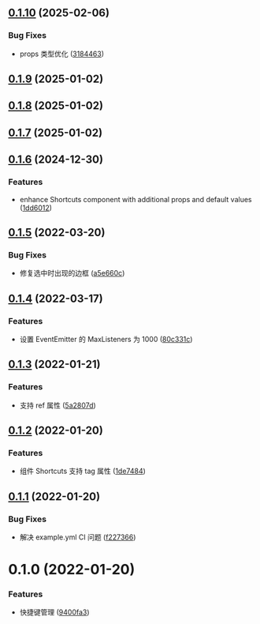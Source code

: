 ## [0.1.10](https://github.com/limaofeng/asany-shortcuts/compare/v0.1.9...v0.1.10) (2025-02-06)


### Bug Fixes

* props 类型优化 ([3184463](https://github.com/limaofeng/asany-shortcuts/commit/3184463fb0a1e2fb458d6ad0f8c7a14589b6ea33))



## [0.1.9](https://github.com/limaofeng/asany-shortcuts/compare/v0.1.8...v0.1.9) (2025-01-02)



## [0.1.8](https://github.com/limaofeng/asany-shortcuts/compare/v0.1.7...v0.1.8) (2025-01-02)



## [0.1.7](https://github.com/limaofeng/asany-shortcuts/compare/v0.1.6...v0.1.7) (2025-01-02)



## [0.1.6](https://github.com/limaofeng/asany-shortcuts/compare/v0.1.5...v0.1.6) (2024-12-30)


### Features

* enhance Shortcuts component with additional props and default values ([1dd6012](https://github.com/limaofeng/asany-shortcuts/commit/1dd60124ab2484cbdb569a09503c7b5db664a43e))



## [0.1.5](https://github.com/limaofeng/asany-shortcuts/compare/v0.1.4...v0.1.5) (2022-03-20)


### Bug Fixes

* 修复选中时出现的边框 ([a5e660c](https://github.com/limaofeng/asany-shortcuts/commit/a5e660cb65021f521f4eda96c131fd5933265a37))



## [0.1.4](https://github.com/limaofeng/asany-shortcuts/compare/v0.1.3...v0.1.4) (2022-03-17)


### Features

* 设置 EventEmitter 的 MaxListeners 为 1000 ([80c331c](https://github.com/limaofeng/asany-shortcuts/commit/80c331c851ce22727a4b1e6caf1ee30b4b035264))



## [0.1.3](https://github.com/limaofeng/asany-shortcuts/compare/v0.1.2...v0.1.3) (2022-01-21)


### Features

* 支持 ref 属性 ([5a2807d](https://github.com/limaofeng/asany-shortcuts/commit/5a2807d4ced2014b82cd0b468272383f6467e2c6))



## [0.1.2](https://github.com/limaofeng/asany-shortcuts/compare/v0.1.1...v0.1.2) (2022-01-20)


### Features

* 组件 Shortcuts 支持 tag 属性 ([1de7484](https://github.com/limaofeng/asany-shortcuts/commit/1de748474e0bf9a9cba0eb496b1bc3d2afc867fe))



## [0.1.1](https://github.com/limaofeng/asany-shortcuts/compare/v0.1.0...v0.1.1) (2022-01-20)


### Bug Fixes

* 解决 example.yml CI 问题 ([f227366](https://github.com/limaofeng/asany-shortcuts/commit/f227366867507e5396acd933889b2a76c1727324))



# 0.1.0 (2022-01-20)


### Features

* 快捷键管理 ([9400fa3](https://github.com/limaofeng/asany-shortcuts/commit/9400fa3c0ddab462101ab5613dacc5c7cd127b50))




